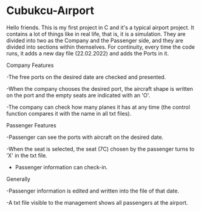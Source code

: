 # Cubukcu-Aırport

Hello friends. This is my first project in C and it's a typical airport project. It contains a lot of things like in real life, that is, it is a simulation. They are divided into two as the Company and the Passenger side, and they are divided into sections within themselves. For continuity, every time the code runs, it adds a new day file (22.02.2022) and adds the Ports in it.



Company Features

-The free ports on the desired date are checked and presented.

-When the company chooses the desired port, the aircraft shape is written on the port and the empty seats are indicated with an 'O'.

-The company can check how many planes it has at any time (the control function compares it with the name in all txt files).






Passenger Features

-Passenger can see the ports with aircraft on the desired date.

-When the seat is selected, the seat (7C) chosen by the passenger turns to 'X' in the txt file.

- Passenger information can check-in.



Generally

-Passenger information is edited and written into the file of that date.

-A txt file visible to the management shows all passengers at the airport.
